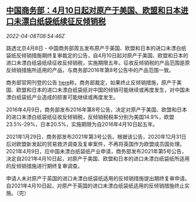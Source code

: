<!--1649408463000-->
[中国商务部：4月10日起对原产于美国、欧盟和日本进口未漂白纸袋纸续征反倾销税](https://cn.reuters.com/article/china-moc-us-eu-jp-paper-dump-0408-idCNKCS2M00RD)
------

<div><i>2022-04-08T08:54:46Z</i></div><p>路透北京4月8日 - 中国商务部周五发布原产于美国、欧盟和日本的进口未漂白纸袋纸反倾销措施期终复审裁定的公告，自4月10日起对原产于美国、欧盟和日本的进口未漂白纸袋纸续征收反倾销税，实施期限五年。征收反倾销税的产品范围是原反倾销措施所适用的产品，与商务部2016年第8号公告中的产品范围一致。</p><p>商务部官网刊登的公告 <a href="http://trb.mofcom.gov.cn/article/cs/202204/20220403303434.shtml">here</a>称，商务部裁定，如果终止反倾销措施，原产于美国、欧盟和日本的进口未漂白纸袋纸对中国的倾销可能继续或再度发生，对中国未漂白纸袋纸产业造成的损害可能继续或再度发生。</p><p>2016年4月9日，商务部发布2016年第8号公告，决定对原产于美国、欧盟和日本的进口未漂白纸袋纸征收反倾销税，反倾销税税率分别为美国14.9%，欧盟23.5%-29%，日本20.5%，实施期限为自2016年4月10日起五年。</p><p>2021年1月29日，商务部发布2021年第3号公告。根据该公告，2020年12月31日后对欧盟新发起的贸易救济调查及复审案件，不再将英国作为欧盟成员国处理。2021年4月9日，应中国未漂白纸袋纸产业申请，商务部发布2021年第5号公告，决定自2021年4月10日起，对原产于美国、欧盟和日本的进口未漂白纸袋纸所适用的反倾销措施进行期终复审调查。</p><p>申请人未对原产于英国的进口未漂白纸袋纸适用的反倾销措施提出期终复审申请。自2021年4月10日起，对原产于英国的进口未漂白纸袋纸适用的反倾销措施终止实施。（完）</p>
